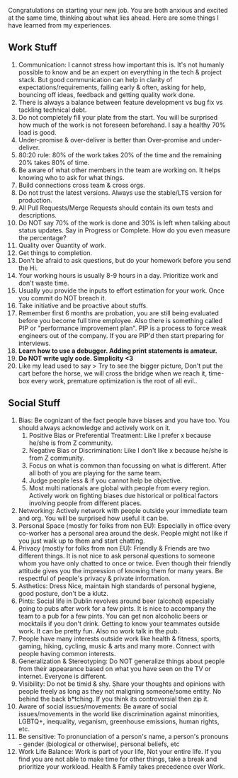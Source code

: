 Congratulations on starting your new job. You are both anxious and excited at the same time, thinking about what lies ahead. Here are some things I have learned from my experiences.


## Work Stuff

1. Communication: I cannot stress how important this is. It's not humanly possible to know and be an expert on everything in the tech & project stack. But good communication can help in clarity of expectations/requirements, failing early & often, asking for help, bouncing off ideas, feedback and getting quality work done.
2. There is always a balance between feature development vs bug fix vs tackling technical debt.
3. Do not completely fill your plate from the start. You will be surprised how much of the work is not foreseen beforehand. I say a healthy 70% load is good.
4. Under-promise & over-deliver is better than Over-promise and under-deliver.
5. 80:20 rule: 80% of the work takes 20% of the time and the remaining 20% takes 80% of time.
6. Be aware of what other members in the team are working on. It helps knowing who to ask for what things.
7. Build connections cross team & cross orgs.
8. Do not trust the latest versions. Always use the stable/LTS version for production.
9. All Pull Requests/Merge Requests should contain its own tests and descriptions.
10. Do NOT say 70% of the work is done and 30% is left when talking about status updates. Say in Progress or Complete. How do you even measure the percentage? 
11. Quality over Quantity of work.
12. Get things to completion.
13. Don't be afraid to ask questions, but do your homework before you send the Hi.
14. Your working hours is usually 8-9 hours in a day. Prioritize work and don't waste time.
15. Usually you provide the inputs to effort estimation for your work. Once you commit do NOT breach it. 
16. Take initiative and be proactive about stuffs.
17. Remember first 6 months are probation, you are still being evaluated before you become full time employee. Also there is something called PIP or "performance improvement plan". PIP is a process to force weak engineers out of the company. If you are PIP'd then start preparing for interviews. 
17. **Learn how to use a debugger. Adding print statements is amateur.**
18. **Do NOT write ugly code. Simplicity <3**
19. Like my lead used to say > Try to see the bigger picture, Don't put the cart before the horse, we will cross the bridge when we reach it, time-box every work, premature optimization is the root of all evil..

## Social Stuff

1. Bias: Be cognizant of the fact people have biases and you have too. You should always acknowledge and actively work on it.
    1. Positive Bias or Preferential Treatment: Like I prefer x because he/she is from Z community. 
    2. Negative Bias or Discrimination: Like I don't like x because he/she is from Z community.
    3. Focus on what is common than focussing on what is different. After all both of you are playing for the same team.
    4. Judge people less & if you cannot help be objective. 
    5. Most multi nationals are global with people from every region. Actively work on fighting biases due historical or political factors involving people from different places. 
2. Networking: Actively network with people outside your immediate team and org. You will be surprised how useful it can be.
3. Personal Space (mostly for folks from non EU): Especially in office every co-worker has a personal area around the desk. People might not like if you just walk up to them and start chatting.
4. Privacy (mostly for folks from non EU): Friendly & Friends are two different things. It is not nice to ask personal questions to someone whom you have only chatted to once or twice. Even though their friendly attitude gives you the impression of knowing them for many years. Be respectful of people's privacy & private information.
5. Asthetics: Dress Nice, maintain high standards of personal hygiene, good posture, don't be a klutz.
6. Pints: Social life in Dublin revolves around beer (alcohol) especially going to pubs after work for a few pints. It is nice to accompany the team to a pub for a few pints. You can get non alcoholic beers or mocktails if you don't drink. Getting to know your teammates outside work. It can be pretty fun. Also no work talk in the pub.
7. People have many interests outside work like health & fitness, sports, gaming, hiking, cycling, music & arts and many more. Connect with people having common interests. 
8. Generalization & Stereotyping: Do NOT generalize things about people from their appearance based on what you have seen on the TV or internet. Everyone is different.
9. Visibility: Do not be timid & shy. Share your thoughts and opinions with people freely as long as they not maligning someone/some entity. No behind the back b*tching. If you think its controversial then zip it.
10. Aware of social issues/movements: Be aware of social issues/movements in the world like discrimination against minorities, LGBTQ+, inequality, veganism, greenhouse emissions, human rights, etc. 
11. Be sensitive: To pronunciation of a person's name, a person's pronouns - gender (biological or otherwise), personal beliefs, etc
12. Work Life Balance: Work is part of your life, Not your entire life. If you find you are not able to make time for other things, take a break and prioritize your workload. Health & Family takes precedence over Work.